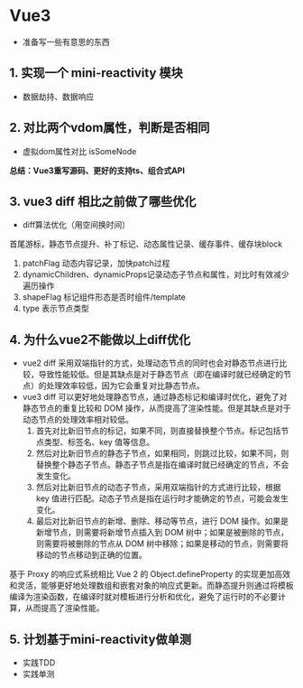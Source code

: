 # Vue3

- 准备写一些有意思的东西

## 1. 实现一个 mini-reactivity 模块

- 数据劫持、数据响应

## 2. 对比两个vdom属性，判断是否相同

- 虚拟dom属性对比 isSomeNode

**总结：Vue3重写源码、更好的支持ts、组合式API**

## 3. vue3 diff 相比之前做了哪些优化

- diff算法优化（用空间换时间）

首尾游标，静态节点提升、补丁标记、动态属性记录、缓存事件、缓存块block

1. patchFlag 动态内容记录，加快patch过程
2. dynamicChildren、dynamicProps记录动态子节点和属性，对比时有效减少遍历操作
3. shapeFlag 标记组件形态是否时组件/template
4. type 表示节点类型

## 4. 为什么vue2不能做以上diff优化

- vue2 diff 采用双端指针的方式，处理动态节点的同时也会对静态节点进行比较，导致性能较低。但是其缺点是对于静态节点（即在编译时就已经确定的节点）的处理效率较低，因为它会重复对比静态节点。
- vue3 diff 可以更好地处理静态节点，通过静态标记和编译时优化，避免了对静态节点的重复比较和 DOM 操作，从而提高了渲染性能。但是其缺点是对于动态节点的处理效率相对较低。
  1. 首先对比新旧节点的标记，如果不同，则直接替换整个节点。标记包括节点类型、标签名、key 值等信息。
  2. 然后对比新旧节点的静态子节点，如果相同，则跳过比较，如果不同，则替换整个静态子节点。静态子节点是指在编译时就已经确定的节点，不会发生变化。
  3. 然后对比新旧节点的动态子节点，采用双端指针的方式进行比较，根据 key 值进行匹配。动态子节点是指在运行时才能确定的节点，可能会发生变化。
  4. 最后对比新旧节点的新增、删除、移动等节点，进行 DOM 操作。如果是新增节点，则需要将新增节点插入到 DOM 树中；如果是被删除的节点，则需要将被删除的节点从 DOM 树中移除；如果是移动的节点，则需要将移动的节点移动到正确的位置。

基于 Proxy 的响应式系统相比 Vue 2 的 Object.defineProperty 的实现更加高效和灵活，能够更好地处理数组和嵌套对象的响应式更新。而静态提升则通过将模板编译为渲染函数，在编译时就对模板进行分析和优化，避免了运行时的不必要计算，从而提高了渲染性能。

## 5. 计划基于mini-reactivity做单测

- 实践TDD
- 实践单测
